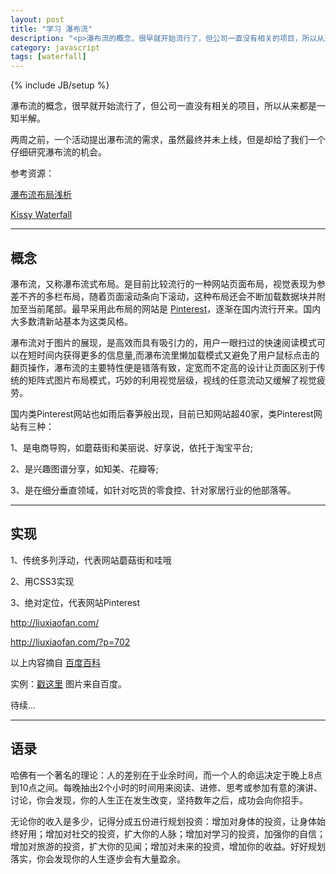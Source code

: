 ```yaml
---
layout: post
title: "学习 瀑布流"
description: "<p>瀑布流的概念，很早就开始流行了，但公司一直没有相关的项目，所以从来都是一知半解。</p><p>两周之前，一个活动提出瀑布流的需求，虽然最终并未上线，但是却给了我们一个仔细研究瀑布流的机会。</p><p>参考资源：</p><p><a href='http://docs.kissyui.com/docs/html/api/component/waterfall/' target='_blank'>Kissy Waterfall</a></p><p><a href='http://ued.taobao.com/blog/2011/09/waterfall/' target='_blank'>瀑布流布局浅析</a></p>"
category: javascript
tags: [waterfall]
---
```

{% include JB/setup %}

瀑布流的概念，很早就开始流行了，但公司一直没有相关的项目，所以从来都是一知半解。

两周之前，一个活动提出瀑布流的需求，虽然最终并未上线，但是却给了我们一个仔细研究瀑布流的机会。

参考资源：

[瀑布流布局浅析](http://ued.taobao.com/blog/2011/09/waterfall/)

[Kissy Waterfall](http://docs.kissyui.com/docs/html/api/component/waterfall/)

----

## 概念

瀑布流，又称瀑布流式布局。是目前比较流行的一种网站页面布局，视觉表现为参差不齐的多栏布局，随着页面滚动条向下滚动，这种布局还会不断加载数据块并附加至当前尾部。最早采用此布局的网站是 [Pinterest](http://pinterest.com/)，逐渐在国内流行开来。国内大多数清新站基本为这类风格。

瀑布流对于图片的展现，是高效而具有吸引力的，用户一眼扫过的快速阅读模式可以在短时间内获得更多的信息量,而瀑布流里懒加载模式又避免了用户鼠标点击的翻页操作，瀑布流的主要特性便是错落有致，定宽而不定高的设计让页面区别于传统的矩阵式图片布局模式，巧妙的利用视觉层级，视线的任意流动又缓解了视觉疲劳。

国内类Pinterest网站也如雨后春笋般出现，目前已知网站超40家，类Pinterest网站有三种：

1、是电商导购，如蘑菇街和美丽说、好享说，依托于淘宝平台;

2、是兴趣图谱分享，如知美、花瓣等;

3、是在细分垂直领域，如针对吃货的零食控、针对家居行业的他部落等。

----

## 实现

1、传统多列浮动，代表网站蘑菇街和哇哦

2、用CSS3实现

3、绝对定位，代表网站Pinterest


<http://liuxiaofan.com/>

<http://liuxiaofan.com/?p=702>

以上内容摘自 [百度百科](http://baike.baidu.com/view/7151782.htm)

实例：[戳这里](/demo/waterfall/index.html) 图片来自百度。

待续...

----

## 语录

哈佛有一个著名的理论：人的差别在于业余时间，而一个人的命运决定于晚上8点到10点之间。每晚抽出2个小时的时间用来阅读、进修、思考或参加有意的演讲、讨论，你会发现，你的人生正在发生改变，坚持数年之后，成功会向你招手。

无论你的收入是多少，记得分成五份进行规划投资：增加对身体的投资，让身体始终好用；增加对社交的投资，扩大你的人脉；增加对学习的投资，加强你的自信；增加对旅游的投资，扩大你的见闻；增加对未来的投资，增加你的收益。好好规划落实，你会发现你的人生逐步会有大量盈余。

